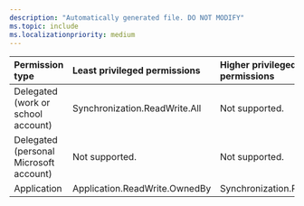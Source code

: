 ```yaml
---
description: "Automatically generated file. DO NOT MODIFY"
ms.topic: include
ms.localizationpriority: medium
---
```


|Permission type|Least privileged permissions|Higher privileged permissions|
|:---|:---|:---|
|Delegated (work or school account)|Synchronization.ReadWrite.All|Not supported.|
|Delegated (personal Microsoft account)|Not supported.|Not supported.|
|Application|Application.ReadWrite.OwnedBy|Synchronization.ReadWrite.All|

